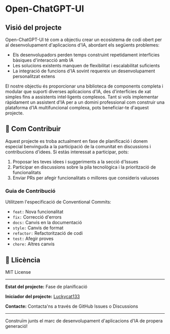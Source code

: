 # Open-ChatGPT-UI

## Visió del projecte

Open-ChatGPT-UI té com a objectiu crear un ecosistema de codi obert per al desenvolupament d'aplicacions d'IA, abordant els següents problemes:

- Els desenvolupadors perden temps construint repetidament interfícies bàsiques d'interacció amb IA
- Les solucions existents manquen de flexibilitat i escalabilitat suficients
- La integració de funcions d'IA sovint requereix un desenvolupament personalitzat extens

El nostre objectiu és proporcionar una biblioteca de components completa i modular que suporti diverses aplicacions d'IA, des d'interfícies de xat simples fins a assistents intel·ligents complexos. Tant si vols implementar ràpidament un assistent d'IA per a un domini professional com construir una plataforma d'IA multifuncional complexa, pots beneficiar-te d'aquest projecte.

## 🤝 Com Contribuir

Aquest projecte es troba actualment en fase de planificació i donem especial benvinguda a la participació de la comunitat en discussions i contribucions d'idees. Si estàs interessat a participar, pots:

1. Proposar les teves idees i suggeriments a la secció d'Issues
2. Participar en discussions sobre la pila tecnològica i la priorització de funcionalitats
3. Enviar PRs per afegir funcionalitats o millores que consideris valuoses

### Guia de Contribució

Utilitzem l'especificació de Conventional Commits:
- `feat:` Nova funcionalitat
- `fix:` Correcció d'errors
- `docs:` Canvis en la documentació
- `style:` Canvis de format
- `refactor:` Refactorització de codi
- `test:` Afegir proves
- `chore:` Altres canvis

## 📄 Llicència

MIT License

---

**Estat del projecte:** Fase de planificació

**Iniciador del projecte:** [Luckycat133](https://github.com/Luckycat133)

**Contacte:** Contacta'ns a través de GitHub Issues o Discussions

---

Construïm junts el marc de desenvolupament d'aplicacions d'IA de propera generació!